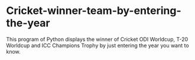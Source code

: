 # Cricket-winner-team-by-entering-the-year
This program of Python displays the winner of Cricket ODI Worldcup, T-20 Worldcup and ICC Champions Trophy by just entering the year you want to know.
